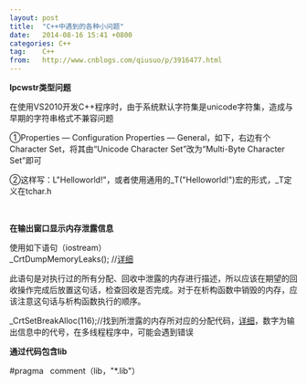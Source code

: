 ```yaml
---
layout: post
title:  "C++中遇到的各种小问题"
date:   2014-08-16 15:41 +0800
categories: C++
tag:    C++
from:   http://www.cnblogs.com/qiusuo/p/3916477.html
---
```

<p><strong>lpcwstr类型问题</strong></p>
<p>在使用VS2010开发C++程序时，由于系统默认字符集是unicode字符集，造成与早期的字符串格式不兼容问题</p>
<p>①Properties &mdash; Configuration Properties &mdash; General，如下，右边有个Character Set，将其由&ldquo;Unicode Character Set&rdquo;改为&ldquo;Multi-Byte Character Set&rdquo;即可</p>
<p>②这样写：L"Helloworld!"，或者使用通用的_T("Helloworld!")宏的形式，_T定义在tchar.h</p>
<p>&nbsp;</p>
<p><strong>在输出窗口显示内存泄露信息</strong></p>
<p>使用如下语句（iostream）<br />    _CrtDumpMemoryLeaks(); //<a href="http://www.cnblogs.com/skynet/archive/2011/02/20/1959162.html" target="_blank">详细</a></p>
<p>此语句是对执行过的所有分配、回收中泄露的内存进行描述，所以应该在期望的回收操作完成后放置这句话，检查回收是否完成。对于在析构函数中销毁的内存，应该注意这句话与析构函数执行的顺序。</p>
<p>_CrtSetBreakAlloc(116);//找到所泄露的内存所对应的分配代码，<a href="http://blog.csdn.net/visualeleven/article/details/7965415" target="_blank">详细</a>，数字为输出信息中的代号，在多线程程序中，可能会遇到错误</p>
<p><strong>通过代码包含lib</strong></p>
<p>#pragma &nbsp; comment（lib，"*.lib"）</p>
<p>&nbsp;</p>
